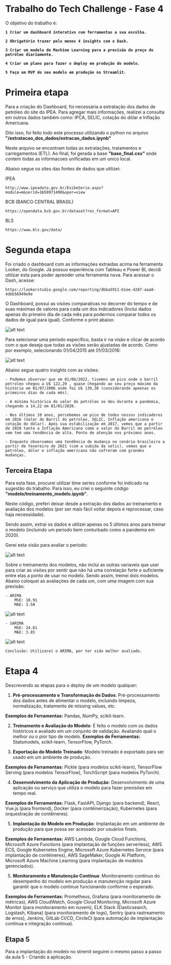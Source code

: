 # Trabalho do Tech Challenge - Fase 4

O objetivo do trabalho é: <b>

    1 Criar um dashboard interativo com ferramentas a sua escolha.

    2 Obrigatório trazer pelo menos 4 insights com o Dash.

    3 Criar um modelo de Machine Learning para a previsão do preço do petróleo diariamente.

    4 Criar um plano para fazer o deploy em produção do modelo.

    5 Faça um MVP do seu modelo em produção no Streamlit.

</b>

# Primeira etapa

Para a criação do Dashboard, foi necessária a extratação dos dados de petróleo do site do IPEA. Para agregar mais informações, realizei a consulta em outros dados também como:
IPCA, SELIC, cotação do dólar e Inflação Americana.

Dito isso, foi feito todo este processo utilizando o python no arquivo <b>"/extratacao_dos_dados/extracao_dados.ipynb" </b>

Neste arquivo se encontram todas as extratações, tratamentos e carregamentos (ETL). Ao final, foi gerada a base <b>"base_final.csv" </b> onde contem todas as informacoes unificadas em um unico local.

Abaixo segue os sites das fontes de dados que utilizei:

IPEA

    http://www.ipeadata.gov.br/ExibeSerie.aspx?module=m&serid=1650971490&oper=view

BCB (BANCO CENTRAL BRASIL)

    https://opendata.bcb.gov.br/dataset?res_format=API

BLS

    https://www.bls.gov/data/

# Segunda etapa

Foi criado o dashboard com as informações extraídas acima na ferramenta Looker, do Google. Já possuo experiência com Tableau e Power BI, decidi utilizar esta para poder aprender uma ferramenta nova. Para acessar o Dash, acesse: 

    https://lookerstudio.google.com/reporting/dbba5911-b1ee-4287-aaa8-4dbb56949e9e

O Dashboard, possui as visões comparativas no decorrer do tempo e de suas máximas de valores para cada um dos indicadores (Inclui dados apenas do primeiro dia de cada mês para podermos comparar todos os dados de igual para igual). Conforme o print abaixo:

![alt text](image-7.png)

Para selecionar uma período específico, basta ir na visão e clicar de acordo com o que deseja que todas as visões serão ajustadas de acordo. Como por exemplo, selecionando 01/04/2015 até 01/03/2016:

![alt text](image-8.png)

Abaixo segue quatro insights com as visões:

    - Podemos observar que em 01/06/2022, tivemos um pico onde o barril petroleo chegou a U$ 122,20 , quase chegando ao seu preço máximo da história em 01/07/2006 onde foi U$ 139,38 (considerando apeonas os primeiros dias de cada mês).

    - A mínima histórica do valor do petróleo se deu durante a pandemia, chegando a 14,22 em 01/01/2020.

    - Nos últimos 10 anos, percebemos um pico de todos nossos indicadores em 2016 (Valor do Barril do petroleo, SELIC, Inflação americana e cotação do dólar). Após sua estabilização em 2017, vemos que a partir de 2020 tanto a Inflação Americana como o valor do Barril do petróleo vem tem uma tendência de alta. Ponto de atenção nos próximos anos.

    - Enquanto observamos uma tendência de mudança no cenário brasileiro a partir de fevereiro de 2021 (com a subida da selic), vemos que o petróleo, dólar e inflação americana não sofreram com grandes mudanças. 

## Terceira Etapa

Para esta fase, procurei utilizar time series conforme foi indicado na sugestão do trabalho. Para isso, eu criei o seguinte código <b>"modelo/treinamento_modelo.ipynb"</b>.

Neste código, preferi deixar desde a extração dos dados ao treinamento e avaliação dos modelos (por ser mais fácil voltar depois e reprocessar, caso haja necessidade).

Sendo assim, extrai os dados e utilizei apenas os 5 últimos anos para treinar o modelo (incluindo um periodo bem conturbado como a pandemia em 2020).

Gerei esta visão para avaliar o período: 

![alt text](image.png)

Sobre o treinamento dos modelos, não inclui as outras variaveis que usei para criar as visões por sentir que não há uma correlação forte o suficiente entre elas a ponto de usar no modelo. Sendo assim, treinei dois modelos. Abaixo coloquei as avaliações de cada um, com uma imagem com sua previsão:
    
    - ARIMA
        MSE: 18.91
        MAE: 3.50

![alt text](image-1.png)

    - SARIMA
        MSE: 24.61
        MAE: 3.85
![alt text](image-2.png)

    Conclusão: Utilizarei o ARIMA, por ter sido melhor avaliado.

# Etapa 4

Descrevendo as etapas para o deploy de um modelo qualquer:

1. <b>Pré-processamento e Transformação de Dados</b>: Pré-processamento dos dados antes de alimentar o modelo, incluindo limpeza, normalização, tratamento de missing values, etc.
<b>
Exemplos de Ferramentas:</b> Pandas, NumPy, scikit-learn.

2. <b>Treinamento e Avaliação do Modelo</b>: É feito o modelo com os dados históricos e avaliado em um conjunto de validação. Avaliando qual o melhor ou o pior tipo de modelo. <b>
Exemplos de Ferramentas:</b> Statsmodels, scikit-learn, TensorFlow, PyTorch.

3. <b>Exportação do Modelo Treinado</b>: Modelo treinado é exportado para ser usado em um ambiente de produção.
<b>
Exemplos de Ferramentas:</b> Pickle (para modelos scikit-learn), TensorFlow Serving (para modelos TensorFlow), TorchScript (para modelos PyTorch).

4. <b>Desenvolvimento da Aplicação de Produção</b>: Desenvolvimento de uma aplicação ou serviço que utiliza o modelo para fazer previsões em tempo real.
<b>
Exemplos de Ferramentas:</b> Flask, FastAPI, Django (para backend), React, Vue.js (para frontend), Docker (para contêinerização), Kubernetes (para orquestração de contêineres).

5. <b>Implantação do Modelo em Produção</b>: Implantação em um ambiente de produção para que possa ser acessado por usuários finais.
<b>
Exemplos de Ferramentas:</b> AWS Lambda, Google Cloud Functions, Microsoft Azure Functions (para implantação de funções serverless), AWS ECS, Google Kubernetes Engine, Microsoft Azure Kubernetes Service (para implantação de contêineres), AWS SageMaker, Google AI Platform, Microsoft Azure Machine Learning (para implantação de modelos gerenciados).

5. <b>Monitoramento e Manutenção Contínua</b>: Monitoramento contínuo do desempenho do modelo em produção e manutenção regular para garantir que o modelo continue funcionando conforme o esperado.
<b>
Exemplos de Ferramentas:</b> Prometheus, Grafana (para monitoramento de métricas), AWS CloudWatch, Google Cloud Monitoring, Microsoft Azure Monitor (para monitoramento em nuvem), ELK Stack (Elasticsearch, Logstash, Kibana) (para monitoramento de logs), Sentry (para rastreamento de erros), Jenkins, GitLab CI/CD, CircleCI (para automação de implantação contínua e integração contínua).

## Etapa 5

Para a implantação do modelo no stremit seguirei o mesmo passo a passo da aula 5 - Criando a aplicação.

